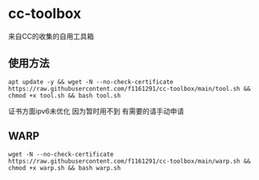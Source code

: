 # cc-toolbox

来自CC的收集的自用工具箱


## 使用方法

```shell
apt update -y && wget -N --no-check-certificate https://raw.githubusercontent.com/f1161291/cc-toolbox/main/tool.sh && chmod +x tool.sh && bash tool.sh
```

证书方面ipv6未优化 因为暂时用不到 有需要的请手动申请

## WARP
```shell
wget -N --no-check-certificate https://raw.githubusercontent.com/f1161291/cc-toolbox/main/warp.sh && chmod +x warp.sh && bash warp.sh
```
